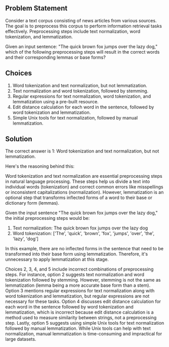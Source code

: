  ## Problem Statement

Consider a text corpus consisting of news articles from various sources. The goal is to preprocess this corpus to perform information retrieval tasks effectively. Preprocessing steps include text normalization, word tokenization, and lemmatization.

Given an input sentence: "The quick brown fox jumps over the lazy dog," which of the following preprocessing steps will result in the correct words and their corresponding lemmas or base forms?

## Choices
1. Word tokenization and text normalization, but not lemmatization.
2. Text normalization and word tokenization, followed by stemming.
3. Regular expressions for text normalization, word tokenization, and lemmatization using a pre-built resource.
4. Edit distance calculation for each word in the sentence, followed by word tokenization and lemmatization.
5. Simple Unix tools for text normalization, followed by manual lemmatization.

## Solution
The correct answer is 1: Word tokenization and text normalization, but not lemmatization.

Here's the reasoning behind this:

Word tokenization and text normalization are essential preprocessing steps in natural language processing. These steps help us divide a text into individual words (tokenization) and correct common errors like misspellings or inconsistent capitalizations (normalization). However, lemmatization is an optional step that transforms inflected forms of a word to their base or dictionary form (lemmas).

Given the input sentence "The quick brown fox jumps over the lazy dog," the initial preprocessing steps would be:
1. Text normalization: The quick brown fox jumps over the lazy dog
2. Word tokenization: ['The', 'quick', 'brown', 'fox', 'jumps', 'over', 'the', 'lazy', 'dog']

In this example, there are no inflected forms in the sentence that need to be transformed into their base form using lemmatization. Therefore, it's unnecessary to apply lemmatization at this stage.

Choices 2, 3, 4, and 5 include incorrect combinations of preprocessing steps. For instance, option 2 suggests text normalization and word tokenization followed by stemming. However, stemming is not the same as lemmatization (lemma being a more accurate base form than a stem). Option 3 mentions regular expressions for text normalization along with word tokenization and lemmatization, but regular expressions are not necessary for these tasks. Option 4 discusses edit distance calculation for each word in the sentence followed by word tokenization and lemmatization, which is incorrect because edit distance calculation is a method used to measure similarity between strings, not a preprocessing step. Lastly, option 5 suggests using simple Unix tools for text normalization followed by manual lemmatization. While Unix tools can help with text normalization, manual lemmatization is time-consuming and impractical for large datasets.